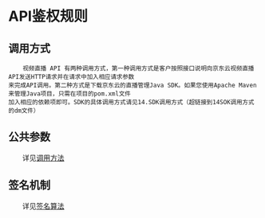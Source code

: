 #    API鉴权规则

##   调用方式

        视频直播 API 有两种调用方式，第一种调用方式是客户按照接口说明向京东云视频直播API发送HTTP请求并在请求中加入相应请求参数
    来完成API调用。第二种方式是下载京东云的直播管理Java SDK。如果您使用Apache Maven来管理Java项目，只需在项目的pom.xml文件
    加入相应的依赖项即可。SDK的具体调用方式请见14.SDK调用方式（超链接到14SOK调用方式的dm文件）
    
##   公共参数
    
   &emsp;&emsp;详见[调用方法](https://docs.jdcloud.com/cn/common-declaration/api/call-methods)
        
##   签名机制
   &emsp;&emsp;详见[签名算法](https://docs.jdcloud.com/cn/common-declaration/api/authorization-rules)      

